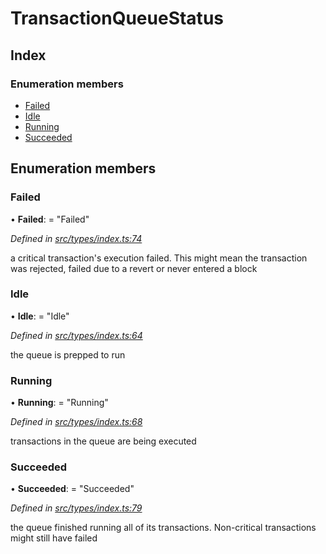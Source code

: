 # TransactionQueueStatus

## Index

### Enumeration members

* [Failed](transactionqueuestatus.md#failed)
* [Idle](transactionqueuestatus.md#idle)
* [Running](transactionqueuestatus.md#running)
* [Succeeded](transactionqueuestatus.md#succeeded)

## Enumeration members

### Failed

• **Failed**: = "Failed"

_Defined in_ [_src/types/index.ts:74_](https://github.com/PolymathNetwork/polymesh-sdk/blob/bf2b7a12/src/types/index.ts#L74)

a critical transaction's execution failed. This might mean the transaction was rejected, failed due to a revert or never entered a block

### Idle

• **Idle**: = "Idle"

_Defined in_ [_src/types/index.ts:64_](https://github.com/PolymathNetwork/polymesh-sdk/blob/bf2b7a12/src/types/index.ts#L64)

the queue is prepped to run

### Running

• **Running**: = "Running"

_Defined in_ [_src/types/index.ts:68_](https://github.com/PolymathNetwork/polymesh-sdk/blob/bf2b7a12/src/types/index.ts#L68)

transactions in the queue are being executed

### Succeeded

• **Succeeded**: = "Succeeded"

_Defined in_ [_src/types/index.ts:79_](https://github.com/PolymathNetwork/polymesh-sdk/blob/bf2b7a12/src/types/index.ts#L79)

the queue finished running all of its transactions. Non-critical transactions might still have failed

